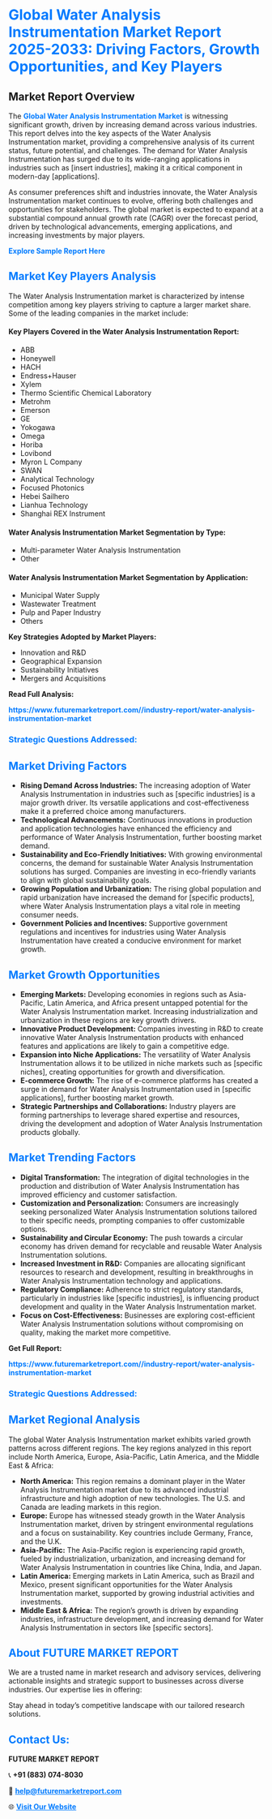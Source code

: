 <h1 style="color: #007BFF;">Global Water Analysis Instrumentation Market Report 2025-2033: Driving Factors, Growth Opportunities, and Key Players</h1>

<section id="overview">
<h2>Market Report Overview</h2>
<p>The <a href="https://www.futuremarketreport.com//industry-report/water-analysis-instrumentation-market" style="color: #007BFF; text-decoration: none;"><strong>Global Water Analysis Instrumentation Market</strong></a> is witnessing significant growth, driven by increasing demand across various industries. This report delves into the key aspects of the Water Analysis Instrumentation market, providing a comprehensive analysis of its current status, future potential, and challenges. The demand for Water Analysis Instrumentation has surged due to its wide-ranging applications in industries such as [insert industries], making it a critical component in modern-day [applications].</p>
<p>As consumer preferences shift and industries innovate, the Water Analysis Instrumentation market continues to evolve, offering both challenges and opportunities for stakeholders. The global market is expected to expand at a substantial compound annual growth rate (CAGR) over the forecast period, driven by technological advancements, emerging applications, and increasing investments by major players.</p>
</section>

<section id="overview">
<p><a href="https://www.futuremarketreport.com//request-sample/reportId=88644" style="color: #007BFF; text-decoration: none;"><strong>Explore Sample Report Here</strong></a></p>
</section>

<section id="key-players">
<h2 style="color: #007BFF;">Market Key Players Analysis</h2>
<p>The Water Analysis Instrumentation market is characterized by intense competition among key players striving to capture a larger market share. Some of the leading companies in the market include:</p>
<h4>Key Players Covered in the Water Analysis Instrumentation Report:</h4>
<ul><li>ABB</li><li>Honeywell</li><li>HACH</li><li>Endress+Hauser</li><li>Xylem</li><li>Thermo Scientific Chemical Laboratory</li><li>Metrohm</li><li>Emerson</li><li>GE</li><li>Yokogawa</li><li>Omega</li><li>Horiba</li><li>Lovibond</li><li>Myron L Company</li><li>SWAN</li><li>Analytical Technology</li><li>Focused Photonics</li><li>Hebei Sailhero</li><li>Lianhua Technology</li><li>Shanghai REX Instrument</li></ul>
<h4>Water Analysis Instrumentation Market Segmentation by Type:</h4>
<ul><li>Multi-parameter Water Analysis Instrumentation</li><li>Other</li></ul>

<h4>Water Analysis Instrumentation Market Segmentation by Application:</h4>
<ul><li>Municipal Water Supply</li><li>Wastewater Treatment</li><li>Pulp and Paper Industry</li><li>Others</li></ul>
<p><strong>Key Strategies Adopted by Market Players:</strong></p>
<ul>
<li>Innovation and R&D</li>
<li>Geographical Expansion</li>
<li>Sustainability Initiatives</li>
<li>Mergers and Acquisitions</li>
</ul>
</section>

<section>
<p><strong>Read Full Analysis: </strong></p><a href="https://www.futuremarketreport.com//industry-report/water-analysis-instrumentation-market" style="color: #007BFF; text-decoration: none;"><strong>https://www.futuremarketreport.com//industry-report/water-analysis-instrumentation-market</strong></a>
<h3 style="color: #007BFF;">Strategic Questions Addressed:</h3>
</section>

<section id="driving-factors">
<h2 style="color: #007BFF;">Market Driving Factors</h2>
<ul>
<li><strong>Rising Demand Across Industries:</strong> The increasing adoption of Water Analysis Instrumentation in industries such as [specific industries] is a major growth driver. Its versatile applications and cost-effectiveness make it a preferred choice among manufacturers.</li>
<li><strong>Technological Advancements:</strong> Continuous innovations in production and application technologies have enhanced the efficiency and performance of Water Analysis Instrumentation, further boosting market demand.</li>
<li><strong>Sustainability and Eco-Friendly Initiatives:</strong> With growing environmental concerns, the demand for sustainable Water Analysis Instrumentation solutions has surged. Companies are investing in eco-friendly variants to align with global sustainability goals.</li>
<li><strong>Growing Population and Urbanization:</strong> The rising global population and rapid urbanization have increased the demand for [specific products], where Water Analysis Instrumentation plays a vital role in meeting consumer needs.</li>
<li><strong>Government Policies and Incentives:</strong> Supportive government regulations and incentives for industries using Water Analysis Instrumentation have created a conducive environment for market growth.</li>
</ul>
</section>

<section id="growth-opportunities">
<h2 style="color: #007BFF;">Market Growth Opportunities</h2>
<ul>
<li><strong>Emerging Markets:</strong> Developing economies in regions such as Asia-Pacific, Latin America, and Africa present untapped potential for the Water Analysis Instrumentation market. Increasing industrialization and urbanization in these regions are key growth drivers.</li>
<li><strong>Innovative Product Development:</strong> Companies investing in R&D to create innovative Water Analysis Instrumentation products with enhanced features and applications are likely to gain a competitive edge.</li>
<li><strong>Expansion into Niche Applications:</strong> The versatility of Water Analysis Instrumentation allows it to be utilized in niche markets such as [specific niches], creating opportunities for growth and diversification.</li>
<li><strong>E-commerce Growth:</strong> The rise of e-commerce platforms has created a surge in demand for Water Analysis Instrumentation used in [specific applications], further boosting market growth.</li>
<li><strong>Strategic Partnerships and Collaborations:</strong> Industry players are forming partnerships to leverage shared expertise and resources, driving the development and adoption of Water Analysis Instrumentation products globally.</li>
</ul>
</section>

<section id="trending-factors">
<h2 style="color: #007BFF;">Market Trending Factors</h2>
<ul>
<li><strong>Digital Transformation:</strong> The integration of digital technologies in the production and distribution of Water Analysis Instrumentation has improved efficiency and customer satisfaction.</li>
<li><strong>Customization and Personalization:</strong> Consumers are increasingly seeking personalized Water Analysis Instrumentation solutions tailored to their specific needs, prompting companies to offer customizable options.</li>
<li><strong>Sustainability and Circular Economy:</strong> The push towards a circular economy has driven demand for recyclable and reusable Water Analysis Instrumentation solutions.</li>
<li><strong>Increased Investment in R&D:</strong> Companies are allocating significant resources to research and development, resulting in breakthroughs in Water Analysis Instrumentation technology and applications.</li>
<li><strong>Regulatory Compliance:</strong> Adherence to strict regulatory standards, particularly in industries like [specific industries], is influencing product development and quality in the Water Analysis Instrumentation market.</li>
<li><strong>Focus on Cost-Effectiveness:</strong> Businesses are exploring cost-efficient Water Analysis Instrumentation solutions without compromising on quality, making the market more competitive.</li>
</ul>
</section>

<section>
<p><strong>Get Full Report: </strong></p><a href="https://www.futuremarketreport.com//industry-report/water-analysis-instrumentation-market" style="color: #007BFF; text-decoration: none;"><strong>https://www.futuremarketreport.com//industry-report/water-analysis-instrumentation-market</strong></a>
<h3 style="color: #007BFF;">Strategic Questions Addressed:</h3>
</section>


<section id="regional-analysis">
<h2 style="color: #007BFF;">Market Regional Analysis</h2>
<p>The global Water Analysis Instrumentation market exhibits varied growth patterns across different regions. The key regions analyzed in this report include North America, Europe, Asia-Pacific, Latin America, and the Middle East & Africa:</p>
<ul>
<li><strong>North America:</strong> This region remains a dominant player in the Water Analysis Instrumentation market due to its advanced industrial infrastructure and high adoption of new technologies. The U.S. and Canada are leading markets in this region.</li>
<li><strong>Europe:</strong> Europe has witnessed steady growth in the Water Analysis Instrumentation market, driven by stringent environmental regulations and a focus on sustainability. Key countries include Germany, France, and the U.K.</li>
<li><strong>Asia-Pacific:</strong> The Asia-Pacific region is experiencing rapid growth, fueled by industrialization, urbanization, and increasing demand for Water Analysis Instrumentation in countries like China, India, and Japan.</li>
<li><strong>Latin America:</strong> Emerging markets in Latin America, such as Brazil and Mexico, present significant opportunities for the Water Analysis Instrumentation market, supported by growing industrial activities and investments.</li>
<li><strong>Middle East & Africa:</strong> The region’s growth is driven by expanding industries, infrastructure development, and increasing demand for Water Analysis Instrumentation in sectors like [specific sectors].</li>
</ul>
</section>

<footer>
<h2 style="color: #007BFF;">About FUTURE MARKET REPORT</h2>
<p>We are a trusted name in market research and advisory services, delivering actionable insights and strategic support to businesses across diverse industries. Our expertise lies in offering:</p>

<p>Stay ahead in today’s competitive landscape with our tailored research solutions.</p>

<h2 style="color: #007BFF;">Contact Us:</h2>
<p><strong>FUTURE MARKET REPORT</strong></p>
<p>📞 <strong>+91 (883) 074-8030</strong></p>
<p>📧 <strong><a href="mailto:help@futuremarketreport.com" style="color: #007BFF;">help@futuremarketreport.com</a></strong></p>
<p>🌐 <strong><a href="https://www.futuremarketreport.com/" style="color: #007BFF;">Visit Our Website</a></strong></p>
</footer>